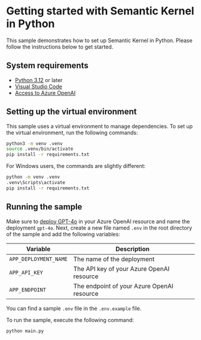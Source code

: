 # Getting started with Semantic Kernel in Python

This sample demonstrates how to set up Semantic Kernel in Python.
Please follow the instructions below to get started.

## System requirements

- [Python 3.12](https://www.python.org/downloads/) or later
- [Visual Studio Code](https://code.visualstudio.com/download)
- [Access to Azure OpenAI](https://learn.microsoft.com/en-us/azure/ai-services/openai/how-to/create-resource?pivots=web-portal)

## Setting up the virtual environment

This sample uses a virtual environment to manage dependencies. To set up the virtual environment, run the following commands:

```bash
python3 -m venv .venv
source .venv/bin/activate
pip install -r requirements.txt
```

For Windows users, the commands are slightly different:

```bash
python -m venv .venv
.venv\Scripts\activate
pip install -r requirements.txt
```

## Running the sample

Make sure to [deploy
GPT-4o](https://learn.microsoft.com/en-us/azure/ai-services/openai/how-to/create-resource?pivots=web-portal#deploy-a-model)
in your Azure OpenAI resource and name the deployment `gpt-4o`. Next, create a new file named `.env` in the root directory of the sample and add the following variables:

| Variable              | Description                                |
| --------------------- | ------------------------------------------ |
| `APP_DEPLOYMENT_NAME` | The name of the deployment                 |
| `APP_API_KEY`         | The API key of your Azure OpenAI resource  |
| `APP_ENDPOINT`        | The endpoint of your Azure OpenAI resource |

You can find a sample `.env` file in the `.env.example` file.

To run the sample, execute the following command:

```bash
python main.py
```
